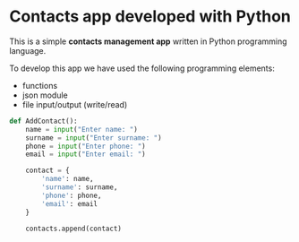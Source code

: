 # Contacts app developed with Python

This is a simple **contacts management app** written in Python programming language.

To develop this app we have used the following programming elements:

- functions
- json module
- file input/output (write/read)


```py
def AddContact():
    name = input("Enter name: ")
    surname = input("Enter surname: ")
    phone = input("Enter phone: ")
    email = input("Enter email: ")

    contact = {
        'name': name,
        'surname': surname,
        'phone': phone,
        'email': email
    }

    contacts.append(contact)
```

